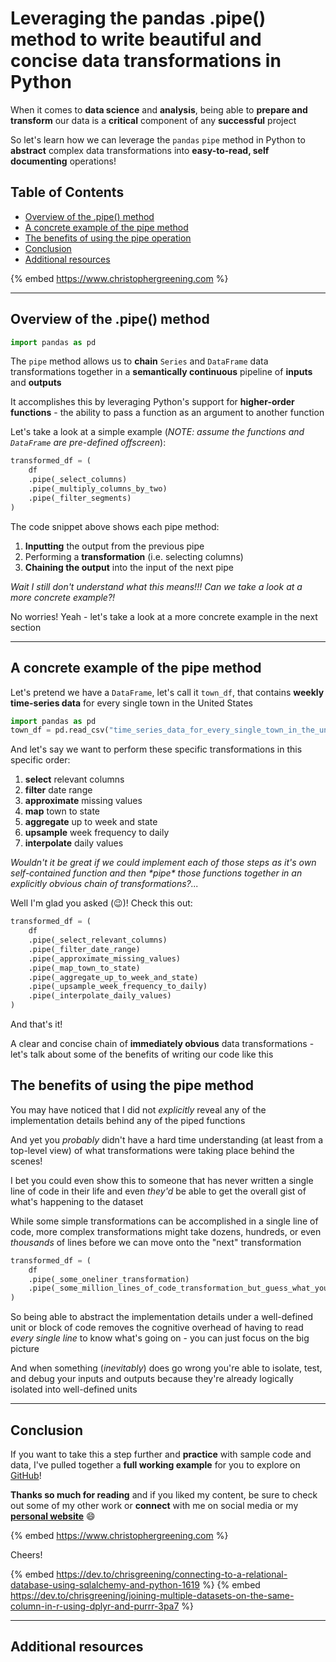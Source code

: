# Leveraging the pandas .pipe() method to write beautiful and concise data transformations in Python

When it comes to **data science** and **analysis**, being able to **prepare and transform** our data is a **critical** component of any **successful** project

So let's learn how we can leverage the `pandas` `pipe` method in Python to **abstract** complex data transformations into **easy-to-read, self documenting** operations!

## Table of Contents 
- [Overview of the .pipe() method](#overview-of-the-pipe-method)
- [A concrete example of the pipe method](#a-more-concrete-example-of-the-pipe-method")
- [The benefits of using the pipe operation](#the-benefits-of-using-the-pipe-operation)
- [Conclusion](#conclusion)
- [Additional resources](#additional-resources)

{% embed https://www.christophergreening.com %}

---

## Overview of the .pipe() method <a src="#overview-of-the-pipe-method"></a>

```python
import pandas as pd
```

The `pipe` method allows us to **chain** `Series` and `DataFrame` data transformations together in a **semantically continuous** pipeline of **inputs** and **outputs**

It accomplishes this by leveraging Python's support for **higher-order functions** - the ability to pass a function as an argument to another function

Let's take a look at a simple example (*NOTE: assume the functions and `DataFrame` are pre-defined offscreen*):

```python
transformed_df = (
    df
    .pipe(_select_columns)
    .pipe(_multiply_columns_by_two)
    .pipe(_filter_segments)
)
```

The code snippet above shows each pipe method:
1. **Inputting** the output from the previous pipe
2. Performing a  **transformation** (i.e. selecting columns)
3. **Chaining the output** into the input of the next pipe

*Wait I still don't understand what this means!!! Can we take a look at a more concrete example?!*

No worries! Yeah - let's take a look at a more concrete example in the next section

---

## A concrete example of the pipe method
<a src="#a-more-concrete-example-of-the-pipe-method"></a>

Let's pretend we have a `DataFrame`, let's call it `town_df`, that contains **weekly time-series data** for every single town in the United States

```python
import pandas as pd
town_df = pd.read_csv("time_series_data_for_every_single_town_in_the_united_states.csv")
```

And let's say we want to perform these specific transformations in this specific order:
1. **select** relevant columns
2. **filter** date range
3. **approximate** missing values
4. **map** town to state
5. **aggregate** up to week and state
6. **upsample** week frequency to daily
7. **interpolate** daily values

*Wouldn't it be great if we could implement each of those steps as it's own self-contained function and then \*pipe\* those functions together in an explicitly obvious chain of transformations?...*

Well I'm glad you asked (:wink:)! Check this out:

```python
transformed_df = (
    df
    .pipe(_select_relevant_columns)
    .pipe(_filter_date_range)
    .pipe(_approximate_missing_values)
    .pipe(_map_town_to_state)
    .pipe(_aggregate_up_to_week_and_state)
    .pipe(_upsample_week_frequency_to_daily)
    .pipe(_interpolate_daily_values)
)
```

And that's it! 

A clear and concise chain of **immediately obvious** data transformations - let's talk about some of the benefits of writing our code like this

## The benefits of using the pipe method
<a src="#the-benefits-of-using-the-pipe-operation"></a>

You may have noticed that I did not *explicitly* reveal any of the implementation details behind any of the piped functions

And yet you *probably* didn't have a hard time understanding (at least from a top-level view) of what transformations were taking place behind the scenes!

I bet you could even show this to someone that has never written a single line of code in their life and even *they'd* be able to get the overall gist of what's happening to the dataset

While some simple transformations can be accomplished in a single line of code, more complex transformations might take dozens, hundreds, or even *thousands* of lines before we can move onto the "next" transformation

```python
transformed_df = (
    df
    .pipe(_some_oneliner_transformation)
    .pipe(_some_million_lines_of_code_transformation_but_guess_what_you_dont_have_to_know_how_its_implemented)
)
```

So being able to abstract the implementation details under a well-defined unit or block of code removes the cognitive overhead of having to read *every single line* to know what's going on - you can just focus on the big picture 

And when something (*inevitably*) does go wrong you're able to isolate, test, and debug your inputs and outputs because they're already logically isolated into well-defined units

---

## Conclusion <a src="#conclusion"></a>

If you want to take this a step further and **practice** with sample code and data, I've pulled together a **full working example** for you to explore on [GitHub](https://github.com/chris-greening/chris-greening-blog/blob/main/posts/Leveraging%20the%20pandas%20.pipe()%20method%20to%20write%20beautiful%20and%20concise%20data%20transformations%20in%20Python/code/pipe_method_example.py)!

**Thanks so much for reading** and if you liked my content, be sure to check out some of my other work or **connect** with me on social media or my [**personal website**](https://www.christophergreening.com/) :smile: 

{% embed https://www.christophergreening.com %}

Cheers!

{% embed https://dev.to/chrisgreening/connecting-to-a-relational-database-using-sqlalchemy-and-python-1619 %} 
{% embed https://dev.to/chrisgreening/joining-multiple-datasets-on-the-same-column-in-r-using-dplyr-and-purrr-3pa7 %}

---

## Additional resources <a src="#additional-resources"></a>

